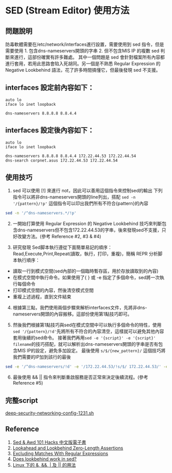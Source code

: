 # SED (Stream Editor) 使用方法
## 問題說明
防毒軟體需要在/etc/network/interfaces進行設置，需要使用到 sed 指令，但是需要使用 1. 包含dns-nameservers開頭的字串 2. 但不包含MIS IP 的複數 sed 判斷來進行，這部份確實有許多難處。
其中一個問題是 sed 會針對檔案所有內容都進行套用，若用此思路會陷入死胡同。另一個是不熟悉 Regular Expression 的 Negative Lookbehind 語法，花了許多時間搞懂它，但最後發現 sed 不支援。

## interfaces 設定前內容如下：
```apacheconfig
auto lo
iface lo inet loopback

dns-nameservers 8.8.8.8 8.8.4.4
```
## interfaces 設定後內容如下：
```apacheconfig
auto lo
iface lo inet loopback

dns-nameservers 8.8.8.8 8.8.4.4 172.22.44.53 172.22.44.54
dns-search corpnet.asus 172.22.44.53 172.22.44.54
```

## 使用技巧
1. sed 可以使用 [!] 來進行 not，因此可以善用這個指令來控制sed的輸出
下列指令可以將非dns-nameservers開頭的line列出，搭配 `sed -n '/{pattern}/!p'` 這個指令可以印出我們所有不符合{pattern}的內容
```bash
sed -n '/^dns-nameservers.*/!p'
```
2. 一開始打算使用 Regular Expression 的 Negative Lookbehind 技巧來判斷包含dns-nameservers但不包含172.22.44.53的字串，後來發現sed不支援，只好改變方法。(參考 Reference #2, #3 & #4)

3. 研究發現 Sed脚本執行遵從下面簡單易記的順序：Read,Execute,Print,Repeat(讀取，執行，打印，重複)，簡稱 REPR 分析脚本執行順序：
- 讀取一行到模式空間(sed內部的一個臨時暫存區，用於存放讀取到的內容)
- 在模式空間中執行命令。如果使用了{ } 或 -e 指定了多個命令，sed將一次執行每個命令
- 打印模式空間的內容，然後清空模式空間
- 重複上述過程，直到文件結束

4. 根據第三點，我們使用兩個步驟來解析interfaces文件，先將非dns-nameservers開頭的內容搬移。這部份使用第1點技巧即可。

5. 然後我們根據第1點技巧與sed在模式空間中可以執行多個命令的特性，使用 `sed '/{pattern}/!d'`先將所有不符合的內容清空，這樣就可以避免其他內容套用後續的sed命令。
接著我們再用`sed -e '{script}' -e '{script}' filename`的技巧搭配，就可以解析出dns-nameservers開頭的字串是否有包含MIS IP的設定，避免多加設定。
最後使用 ```s/$/{new_pattern}/``` 這個技巧將我們需要的IP加到該行的最後
```bash
sed -e '/^dns-nameservers/!d' -e '/172.22.44.53/!s/$/ 172.22.44.53/' -e '/172.22.44.54/!s/$/ 172.22.44.54/' $CONFIG_BAK >> $CONFIG_ORIGIN
```

6. 最後使用 && || 指令來判斷重啟服務是否正常來決定後續流程。(參考 Reference #5)

## 完整script
[deep-security-networking-config-1231.sh](./deep-security-networking-config-1231.sh)

## Reference
1. [Sed & Awd 101 Hacks 中文版電子書](https://jimmysong.io/linux-practice/books/sed_and_awk_101_hacks_chinese_edition.pdf)
2. [Lookahead and Lookbehind Zero-Length Assertions](http://www.regular-expressions.info/lookaround.html)
3. [Excluding Matches With Regular Expressions](https://blog.codinghorror.com/excluding-matches-with-regular-expressions/)
4. [Does lookbehind work in sed?](https://stackoverflow.com/questions/26110266/does-lookbehind-work-in-sed)
5. [Linux 下的 &, &&, | 及 || 的用法](https://www.opencli.com/linux/linux-and-andand)
